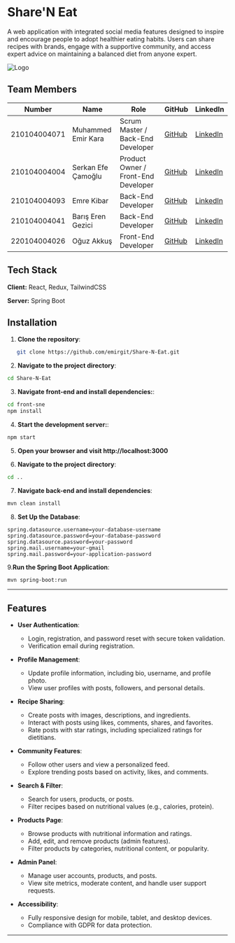 # Share'N Eat

A web application with integrated social media features designed to inspire and encourage people to adopt healthier eating habits. Users can share recipes with brands, engage with a supportive community, and access expert advice on maintaining a balanced diet from anyone expert.

![Logo](Logo)

## Team Members

| Number         | Name                | Role                               | GitHub                                        | LinkedIn                                     |
|----------------|---------------------|------------------------------------|-----------------------------------------------|---------------------------------------------|
| 210104004071   | Muhammed Emir Kara  | Scrum Master / Back-End Developer  | [GitHub](https://github.com/emirgit) | [LinkedIn](https://www.linkedin.com/in/muhammed-emir-kara-787605251/) |
| 210104004004   | Serkan Efe Çamoğlu  | Product Owner / Front-End Developer| [GitHub](https://github.com/serkanefecamoglu) | [LinkedIn](https://linkedin.com/in/serkanefecamoglu) |
| 210104004093   | Emre Kibar          | Back-End Developer                 | [GitHub](https://github.com/emrekibar)        | [LinkedIn](https://linkedin.com/in/emrekibar)        |
| 210104004041   | Barış Eren Gezici   | Back-End Developer                 | [GitHub](https://github.com/bariserengezici)  | [LinkedIn](https://linkedin.com/in/bariserengezici)  |
| 220104004026   | Oğuz Akkuş          | Front-End Developer                | [GitHub](https://github.com/oguzakkus)        | [LinkedIn](https://linkedin.com/in/oguzakkus)        |


## Tech Stack

**Client:** React, Redux, TailwindCSS

**Server:** Spring Boot


## Installation

1. **Clone the repository**:
```bash
   git clone https://github.com/emirgit/Share-N-Eat.git
```
2. **Navigate to the project directory**: 
```bash
cd Share-N-Eat
```
3. **Navigate front-end and install dependencies:**: 
```bash
cd front-sne
npm install
```
4. **Start the development server:**: 
```bash
npm start
```
5. **Open your browser and visit http://localhost:3000**

6. **Navigate to the project directory**: 
```bash
cd ..
```
7. **Navigate back-end and install dependencies**: 
```bash
mvn clean install
```
8. **Set Up the Database**: 
```application.properties:
spring.datasource.username=your-database-username
spring.datasource.password=your-database-password
spring.datasource.password=your-password
spring.mail.username=your-gmail
spring.mail.password=your-application-password
```
9.**Run the Spring Boot Application**: 
```bash
mvn spring-boot:run
```
---

## Features

- **User Authentication**:
  - Login, registration, and password reset with secure token validation.
  - Verification email during registration.

- **Profile Management**:
  - Update profile information, including bio, username, and profile photo.
  - View user profiles with posts, followers, and personal details.

- **Recipe Sharing**:
  - Create posts with images, descriptions, and ingredients.
  - Interact with posts using likes, comments, shares, and favorites.
  - Rate posts with star ratings, including specialized ratings for dietitians.

- **Community Features**:
  - Follow other users and view a personalized feed.
  - Explore trending posts based on activity, likes, and comments.

- **Search & Filter**:
  - Search for users, products, or posts.
  - Filter recipes based on nutritional values (e.g., calories, protein).

- **Products Page**:
  - Browse products with nutritional information and ratings.
  - Add, edit, and remove products (admin features).
  - Filter products by categories, nutritional content, or popularity.

- **Admin Panel**:
  - Manage user accounts, products, and posts.
  - View site metrics, moderate content, and handle user support requests.

- **Accessibility**:
  - Fully responsive design for mobile, tablet, and desktop devices.
  - Compliance with GDPR for data protection.

---
